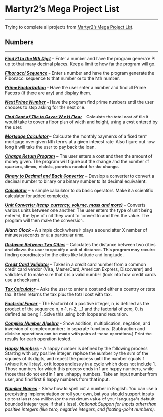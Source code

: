 # Martyr2’s Mega Project List

-----------------------------


Trying to complete all projects from [Martyr2’s Mega Project List](http://www.dreamincode.net/forums/topic/78802-martyr2s-mega-project-ideas-list/).


## Numbers

----------

[**_Find PI to the Nth Digit_**](FindPiToTheNthDigit.java) – Enter a number and have the program generate PI up to that many decimal places. Keep a limit to how far the program will go.

[**_Fibonacci Sequence_**](Fibonacci.java) – Enter a number and have the program generate the Fibonacci sequence to that number or to the Nth number.

[**_Prime Factorization_**](PrimeFactorization.java) – Have the user enter a number and find all Prime Factors (if there are any) and display them.

[**_Next Prime Number_**](NextPrimeNumber.java) – Have the program find prime numbers until the user chooses to stop asking for the next one.

[**_Find Cost of Tile to Cover W x H Floor_**](CostOfTile.java) – Calculate the total cost of tile it would take to cover a floor plan of width and height, using a cost entered by the user.

[**_Mortgage Calculator_**](MortgageCalculator.java) – Calculate the monthly payments of a fixed term mortgage over given Nth terms at a given interest rate. Also figure out how long it will take the user to pay back the loan.

[**_Change Return Program_**](ChangeReturnProgram.java) – The user enters a cost and then the amount of money given. The program will figure out the change and the number of quarters, dimes, nickels, pennies needed for the change.

[**_Binary to Decimal and Back Converter_**](DecimalBinaryConverter.java) – Develop a converter to convert a decimal number to binary or a binary number to its decimal equivalent.

[**_Calculator_**](Calculator.java) – A simple calculator to do basic operators. Make it a scientific calculator for added complexity.

[**_Unit Converter (temp, currency, volume, mass and more)_**](UnitConverter.java) – Converts various units between one another. The user enters the type of unit being entered, the type of unit they want to convert to and then the value. The program will then make the conversion.

**_Alarm Clock_** – A simple clock where it plays a sound after X number of minutes/seconds or at a particular time.

[**_Distance Between Two Cities_**](DistanceBetweenTwoCities.java) – Calculates the distance between two cities and allows the user to specify a unit of distance. This program may require finding coordinates for the cities like latitude and longitude.

[**_Credit Card Validator_**](CreditCardValidator.java) – Takes in a credit card number from a common credit card vendor (Visa, MasterCard, American Express, Discoverer) and validates it to make sure that it is a valid number (look into how credit cards use a checksum).

[**_Tax Calculator_**](TaxCalculator.java) – Asks the user to enter a cost and either a country or state tax. It then returns the tax plus the total cost with tax.

[**_Factorial Finder_**]() - The Factorial of a positive integer, n, is defined as the product of the sequence n, n-1, n-2, ...1 and the factorial of zero, 0, is defined as being 1. Solve this using both loops and recursion.

[**_Complex Number Algebra_**]() - Show addition, multiplication, negation, and inversion of complex numbers in separate functions. (Subtraction and division operations can be made with pairs of these operations.) Print the results for each operation tested.

[**_Happy Numbers_**]() - A happy number is defined by the following process. Starting with any positive integer, replace the number by the sum of the squares of its digits, and repeat the process until the number equals 1 (where it will stay), or it loops endlessly in a cycle which does not include 1. Those numbers for which this process ends in 1 are happy numbers, while those that do not end in 1 are unhappy numbers. Take an input number from user, and find first 8 happy numbers from that input.

[**_Number Names_**]() - Show how to spell out a number in English. You can use a preexisting implementation or roll your own, but you should support inputs up to at least one million (or the maximum value of your language's default bounded integer type, if that's less). *Optional: Support for inputs other than positive integers (like zero, negative integers, and floating-point numbers).*

